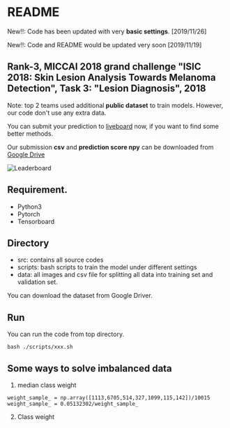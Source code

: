 # README

New!!: Code has been updated with very **basic settings**. [2019/11/26]

New!!: Code and README would be updated very soon [2019/11/19]

## Rank-3, MICCAI 2018 grand challenge "ISIC 2018: Skin Lesion Analysis Towards Melanoma Detection", Task 3: "Lesion Diagnosis", 2018

Note:  top 2 teams used additional **public dataset** to train models. However, our code don't use any extra data. 

You can submit your prediction to [liveboard](https://challenge2018.isic-archive.com/leaderboards/) now, if you want to find some better methods.

Our submission **csv** and **prediction score npy** can be downloaded from  [Google Drive](https://drive.google.com/drive/folders/14YAAAD5DQPep0VDpBBsKuksJ2iIbs-bz?usp=sharing)

![Leaderboard](./Leaderboard.png)

## Requirement.

* Python3
* Pytorch
* Tensorboard

## Directory

* src: contains all source codes
* scripts: bash scripts to train the model under different settings
* data: all images and csv file for splitting all data into training set and validation set.

You can download the dataset from Google Driver. 

## Run

You can run the code from top directory. 

```
bash ./scripts/xxx.sh
```

## Some ways to solve imbalanced data

1. median class weight
```
weight_sample_ = np.array([1113,6705,514,327,1099,115,142])/10015
weight_sample_ = 0.05132302/weight_sample_
```

2. Class weight
